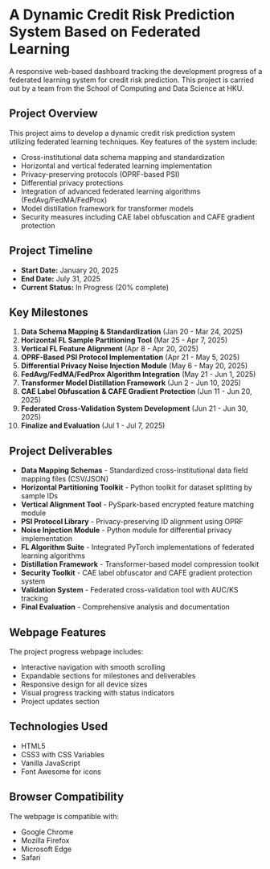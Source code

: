 # A Dynamic Credit Risk Prediction System Based on Federated Learning

A responsive web-based dashboard tracking the development progress of a federated learning system for credit risk prediction. This project is carried out by a team from the School of Computing and Data Science at HKU.

## Project Overview

This project aims to develop a dynamic credit risk prediction system utilizing federated learning techniques. Key features of the system include:

- Cross-institutional data schema mapping and standardization
- Horizontal and vertical federated learning implementation
- Privacy-preserving protocols (OPRF-based PSI)
- Differential privacy protections
- Integration of advanced federated learning algorithms (FedAvg/FedMA/FedProx)
- Model distillation framework for transformer models
- Security measures including CAE label obfuscation and CAFE gradient protection

## Project Timeline

- **Start Date:** January 20, 2025
- **End Date:** July 31, 2025
- **Current Status:** In Progress (20% complete)

## Key Milestones

1. **Data Schema Mapping & Standardization** (Jan 20 - Mar 24, 2025)
2. **Horizontal FL Sample Partitioning Tool** (Mar 25 - Apr 7, 2025)
3. **Vertical FL Feature Alignment** (Apr 8 - Apr 20, 2025)
4. **OPRF-Based PSI Protocol Implementation** (Apr 21 - May 5, 2025)
5. **Differential Privacy Noise Injection Module** (May 6 - May 20, 2025)
6. **FedAvg/FedMA/FedProx Algorithm Integration** (May 21 - Jun 1, 2025)
7. **Transformer Model Distillation Framework** (Jun 2 - Jun 10, 2025)
8. **CAE Label Obfuscation & CAFE Gradient Protection** (Jun 11 - Jun 20, 2025)
9. **Federated Cross-Validation System Development** (Jun 21 - Jun 30, 2025)
10. **Finalize and Evaluation** (Jul 1 - Jul 7, 2025)

## Project Deliverables

- **Data Mapping Schemas** - Standardized cross-institutional data field mapping files (CSV/JSON)
- **Horizontal Partitioning Toolkit** - Python toolkit for dataset splitting by sample IDs
- **Vertical Alignment Tool** - PySpark-based encrypted feature matching module
- **PSI Protocol Library** - Privacy-preserving ID alignment using OPRF
- **Noise Injection Module** - Python module for differential privacy implementation
- **FL Algorithm Suite** - Integrated PyTorch implementations of federated learning algorithms
- **Distillation Framework** - Transformer-based model compression toolkit
- **Security Toolkit** - CAE label obfuscator and CAFE gradient protection system
- **Validation System** - Federated cross-validation tool with AUC/KS tracking
- **Final Evaluation** - Comprehensive analysis and documentation

## Webpage Features

The project progress webpage includes:

- Interactive navigation with smooth scrolling
- Expandable sections for milestones and deliverables
- Responsive design for all device sizes
- Visual progress tracking with status indicators
- Project updates section

## Technologies Used

- HTML5
- CSS3 with CSS Variables
- Vanilla JavaScript
- Font Awesome for icons

## Browser Compatibility

The webpage is compatible with:
- Google Chrome
- Mozilla Firefox
- Microsoft Edge
- Safari